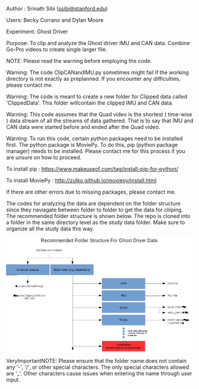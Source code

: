 Author : Srinath Sibi (ssibi@stanford.edu)

Users: Becky Currano and Dylan Moore

Experiment: Ghost Driver

Purpose: To clip and analyze the Ghost driver IMU and CAN data. Combine Go-Pro videos to create single larger file.

NOTE: Please read the warning before employing the code.

Warning: The code ClipCANandIMU.py sometimes might fail if the working directory is not exactly as preplanned. If you encounter any difficulties, please contact me.

Warning: The code is meant to create a new folder for Clipped data called 'ClippedData'. This folder willcontain the clipped IMU and CAN data.

Warning: This code assumes that the Quad video is the shortest ( time-wise ) data stream of all the streams of data gathered. That is to say that IMU and CAN data were started before and ended after the Quad video.

Warning: To run this code, certain python packages need to be installed first. The python package is MoviePy. To do this, pip (python package manager) needs to be installed. Please contact me for this process if you are unsure on how to proceed.

To install pip : https://www.makeuseof.com/tag/install-pip-for-python/

To install MoviePy : http://zulko.github.io/moviepy/install.html

If there are other errors due to missing packages, please contact me.

The codes for analyzing the data are dependent on the folder structure since they naviagate between folder to folder to get the data for cliiping. The recommended folder structure is shown below. The repo is cloned into a folder in the same directory level as the study data folder. Make sure to organize all the study data this way.

![FileStructure](/FolderStructureGD.jpg)

VeryImportantNOTE: Please ensure that the folder name does not contain any '-', '/', or other special characters. The only special characters allowed are '_'. Other characters cause issues when entering the name through user input.
